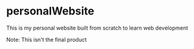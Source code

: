 # personalWebsite
This is my personal website built from scratch to learn web development

Note: This isn't the final product
